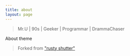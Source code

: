 ```yaml
---
title: about
layout: page
---
```




> Mr.U | 90s | Geeker | Programmar | DrammaChaser

About theme

> Forked from ["rusty shutter"](https://github.com/waynezhang/blog)
